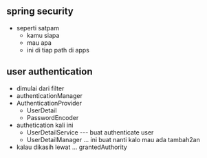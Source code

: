 ## spring security
- seperti satpam
    - kamu siapa
    - mau apa
    - ini di tiap path di apps

## user authentication
- dimulai dari filter
- authenticationManager
- AuthenticationProvider
    - UserDetail
    - PasswordEncoder
- authetication kali ini
    - UserDetailService --- buat authenticate user
    - UserDetailManager ... ini buat nanti kalo mau ada tambah2an
- kalau dikasih lewat ... grantedAuthority